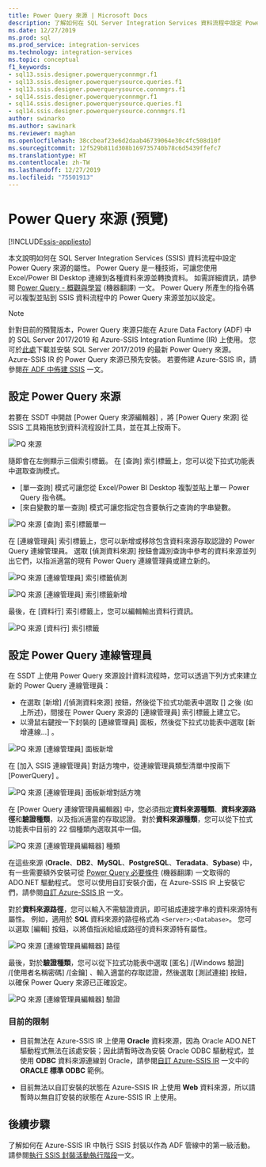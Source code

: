```yaml
---
title: Power Query 來源 | Microsoft Docs
description: 了解如何在 SQL Server Integration Services 資料流程中設定 Power Query 來源
ms.date: 12/27/2019
ms.prod: sql
ms.prod_service: integration-services
ms.technology: integration-services
ms.topic: conceptual
f1_keywords:
- sql13.ssis.designer.powerqueryconnmgr.f1
- sql13.ssis.designer.powerquerysource.queries.f1
- sql13.ssis.designer.powerquerysource.connmgrs.f1
- sql14.ssis.designer.powerqueryconnmgr.f1
- sql14.ssis.designer.powerquerysource.queries.f1
- sql14.ssis.designer.powerquerysource.connmgrs.f1
author: swinarko
ms.author: sawinark
ms.reviewer: maghan
ms.openlocfilehash: 38ccbeaf23e6d2daab46739064e30c4fc508d10f
ms.sourcegitcommit: 12f529b811d308b169735740b78c6d5439ffefc7
ms.translationtype: HT
ms.contentlocale: zh-TW
ms.lasthandoff: 12/27/2019
ms.locfileid: "75501913"
---
```

# <a name="power-query-source-preview"></a>Power Query 來源 (預覽)

[!INCLUDE[ssis-appliesto](../../includes/ssis-appliesto-ssvrpluslinux-asdb-asdw-xxx.md)]

本文說明如何在 SQL Server Integration Services (SSIS) 資料流程中設定 Power Query 來源的屬性。 Power Query 是一種技術，可讓您使用 Excel/Power BI Desktop 連線到各種資料來源並轉換資料。 如需詳細資訊，請參閱 [Power Query - 概觀與學習](https://support.office.com/article/power-query-overview-and-learning-ed614c81-4b00-4291-bd3a-55d80767f81d) \(機器翻譯\) 一文。 Power Query 所產生的指令碼可以複製並貼到 SSIS 資料流程中的 Power Query 來源並加以設定。
  
> [!NOTE]
> 針對目前的預覽版本，Power Query 來源只能在 Azure Data Factory (ADF) 中的 SQL Server 2017/2019 和 Azure-SSIS Integration Runtime (IR) 上使用。 您可於[此處](https://www.microsoft.com/download/details.aspx?id=100619)下載並安裝 SQL Server 2017/2019 的最新 Power Query 來源。 Azure-SSIS IR 的 Power Query 來源已預先安裝。 若要佈建 Azure-SSIS IR，請參閱[在 ADF 中佈建 SSIS](https://docs.microsoft.com/azure/data-factory/tutorial-deploy-ssis-packages-azure) 一文。

## <a name="configure-the-power-query-source"></a>設定 Power Query 來源

若要在 SSDT 中開啟 [Power Query 來源編輯器]  ，將 [Power Query 來源]  從 SSIS 工具箱拖放到資料流程設計工具，並在其上按兩下。  

![PQ 來源](media/power-query-source/pq-source.png)

隨即會在左側顯示三個索引標籤。 在 [查詢]  索引標籤上，您可以從下拉式功能表中選取查詢模式。
-   [單一查詢]  模式可讓您從 Excel/Power BI Desktop 複製並貼上單一 Power Query 指令碼。
-   [來自變數的單一查詢]  模式可讓您指定包含要執行之查詢的字串變數。

![PQ 來源 [查詢] 索引標籤單一](media/power-query-source/pq-source-queries-tab-single.png)

在 [連線管理員]  索引標籤上，您可以新增或移除包含資料來源存取認證的 Power Query 連線管理員。 選取 [偵測資料來源]  按鈕會識別查詢中參考的資料來源並列出它們，以指派適當的現有 Power Query 連線管理員或建立新的。

![PQ 來源 [連線管理員] 索引標籤偵測](media/power-query-source/pq-source-connection-managers-tab-detect.png)

![PQ 來源 [連線管理員] 索引標籤新增](media/power-query-source/pq-source-connection-managers-tab-add.png)

最後，在 [資料行]  索引標籤上，您可以編輯輸出資料行資訊。

![PQ 來源 [資料行] 索引標籤](media/power-query-source/pq-source-columns-tab.png)

## <a name="configure-the-power-query-connection-manager"></a>設定 Power Query 連線管理員

在 SSDT 上使用 Power Query 來源設計資料流程時，您可以透過下列方式來建立新的 Power Query 連線管理員：
- 在選取 [新增]  /[偵測資料來源]  按鈕，然後從下拉式功能表中選取 [<New connection...>]  之後 (如上所述)，間接在 Power Query 來源的 [連線管理員]  索引標籤上建立它。
- 以滑鼠右鍵按一下封裝的 [連線管理員]  面板，然後從下拉式功能表中選取 [新增連線...]  。

![PQ 來源 [連線管理員] 面板新增](media/power-query-source/pq-source-connection-managers-panel-add.png)

在 [加入 SSIS 連線管理員]  對話方塊中，從連線管理員類型清單中按兩下 [PowerQuery]  。

![PQ 來源 [連線管理員] 面板新增對話方塊](media/power-query-source/pq-source-connection-managers-panel-add-dialog.png)

在 [Power Query 連線管理員編輯器]  中，您必須指定**資料來源種類**、**資料來源路徑**和**驗證種類**，以及指派適當的存取認證。 對於**資料來源種類**，您可以從下拉式功能表中目前的 22 個種類內選取其中一個。

![PQ 來源 [連線管理員編輯器] 種類](media/power-query-source/pq-source-connection-manager-editor-kind.png)

在這些來源 (**Oracle**、**DB2**、**MySQL**、**PostgreSQL**、**Teradata**、**Sybase**) 中，有一些需要額外安裝可從 [Power Query 必要條件](https://support.office.com/article/data-source-prerequisites-power-query-6062cf52-c764-45d0-a1c6-fbf8fc05b05a) \(機器翻譯\) 一文取得的 ADO.NET 驅動程式。 您可以使用自訂安裝介面，在 Azure-SSIS IR 上安裝它們，請參閱[自訂 Azure-SSIS IR](https://docs.microsoft.com/azure/data-factory/how-to-configure-azure-ssis-ir-custom-setup) 一文。

對於**資料來源路徑**，您可以輸入不需驗證資訊，即可組成連接字串的資料來源特有屬性。 例如，適用於 **SQL** 資料來源的路徑格式為 `<Server>;<Database>`。 您可以選取 [編輯]  按鈕，以將值指派給組成路徑的資料來源特有屬性。

![PQ 來源 [連線管理員編輯器] 路徑](media/power-query-source/pq-source-connection-manager-editor-path.png)

最後，對於**驗證種類**，您可以從下拉式功能表中選取 [匿名]  /[Windows 驗證]  /[使用者名稱密碼]  /[金鑰]  、輸入適當的存取認證，然後選取 [測試連接]  按鈕，以確保 Power Query 來源已正確設定。

![PQ 來源 [連線管理員編輯器] 驗證](media/power-query-source/pq-source-connection-manager-editor-authentication.png)

### <a name="current-limitations"></a>目前的限制

-   目前無法在 Azure-SSIS IR 上使用 **Oracle** 資料來源，因為 Oracle ADO.NET 驅動程式無法在該處安裝；因此請暫時改為安裝 Oracle ODBC 驅動程式，並使用 **ODBC** 資料來源連線到 Oracle，請參閱[自訂 Azure-SSIS IR](https://docs.microsoft.com/azure/data-factory/how-to-configure-azure-ssis-ir-custom-setup) 一文中的 **ORACLE 標準 ODBC** 範例。

-   目前無法以自訂安裝的狀態在 Azure-SSIS IR 上使用 **Web** 資料來源，所以請暫時以無自訂安裝的狀態在 Azure-SSIS IR 上使用。

## <a name="next-steps"></a>後續步驟
了解如何在 Azure-SSIS IR 中執行 SSIS 封裝以作為 ADF 管線中的第一級活動。 請參閱[執行 SSIS 封裝活動執行階段](https://docs.microsoft.com/azure/data-factory/how-to-invoke-ssis-package-ssis-activity)一文。
